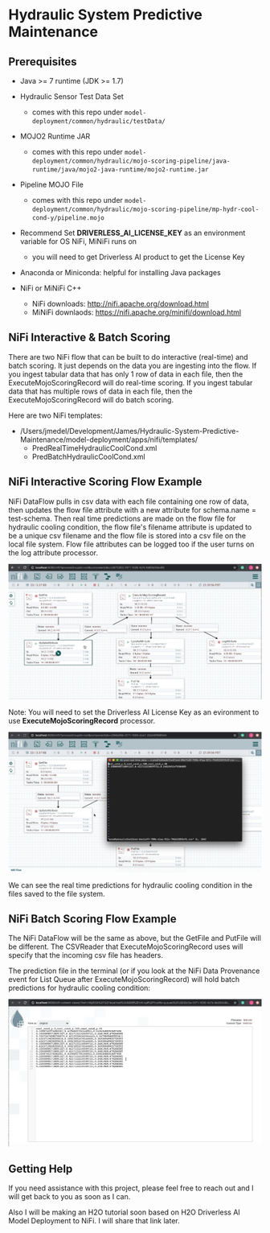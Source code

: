 # Hydraulic System Predictive Maintenance

## Prerequisites

- Java >= 7 runtime (JDK >= 1.7)

- Hydraulic Sensor Test Data Set
    - comes with this repo under `model-deployment/common/hydraulic/testData/`

- MOJO2 Runtime JAR
    - comes with this repo under `model-deployment/common/hydraulic/mojo-scoring-pipeline/java-runtime/java/mojo2-java-runtime/mojo2-runtime.jar`

- Pipeline MOJO File
    - comes with this repo under `model-deployment/common/hydraulic/mojo-scoring-pipeline/mp-hydr-cool-cond-y/pipeline.mojo`

- Recommend Set **DRIVERLESS_AI_LICENSE_KEY** as an environment variable for OS NiFi, MiNiFi runs on
    - you will need to get Driverless AI product to get the License Key

- Anaconda or Miniconda: helpful for installing Java packages
- NiFi or MiNiFi C++
    - NiFi downloads: http://nifi.apache.org/download.html
    - MiNiFi downlaods: https://nifi.apache.org/minifi/download.html

## NiFi Interactive & Batch Scoring

There are two NiFi flow that can be built to do interactive (real-time) and batch scoring. It just depends on the data you are ingesting into the flow. If you ingest tabular data that has only 1 row of data in each file, then the ExecuteMojoScoringRecord will do real-time scoring. If you ingest tabular data that has multiple rows of data in each file, then the ExecuteMojoScoringRecord will do batch scoring.

Here are two NiFi templates:

- /Users/jmedel/Development/James/Hydraulic-System-Predictive-Maintenance/model-deployment/apps/nifi/templates/
    - PredRealTimeHydraulicCoolCond.xml
    - PredBatchHydraulicCoolCond.xml

## NiFi Interactive Scoring Flow Example

NiFi DataFlow pulls in csv data with each file containing one row of data, then updates the flow file attribute with a new attribute for schema.name = test-schema. Then real time predictions are made on the flow file for hydraulic cooling condition, the flow file's filename attribute is updated to be a unique csv filename and the flow file is stored into a csv file on the local file system. Flow file attributes can be logged too if the user turns on the log attribute processor.

![nifi-mojo-real-time-scoring-p1](docs/images/nifi-mojo-real-time-scoring-p1.jpg)

Note: You will need to set the Driverless AI License Key as an evironment to use **ExecuteMojoScoringRecord** processor.

![nifi-mojo-real-time-scoring-p2](docs/images/nifi-mojo-real-time-scoring-p2.jpg)

We can see the real time predictions for hydraulic cooling condition in the files saved to the file system.

## NiFi Batch Scoring Flow Example

The NiFi DataFlow will be the same as above, but the GetFile and PutFile will be different. The CSVReader that ExecuteMojoScoringRecord uses will specify that the incoming csv file has headers.

The prediction file in the terminal (or if you look at the NiFi Data Provenance event for List Queue after ExecuteMojoScoringRecord) will hold batch predictions for hydraulic cooling condition:

![nifi-mojo-real-time-scoring-p3](docs/images/nifi-mojo-real-time-scoring-p3.jpg)

## Getting Help

If you need assistance with this project, please feel free to reach out and I will get back to you as soon as I can.

Also I will be making an H2O tutorial soon based on H2O Driverless AI Model Deployment to NiFi. I will share that link later.
